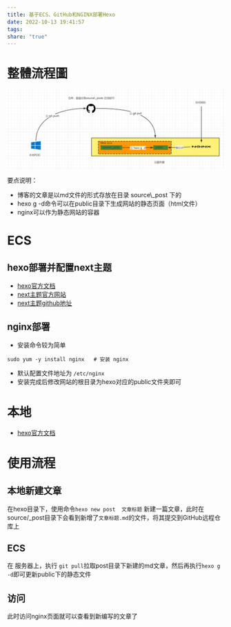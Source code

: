 ```yaml
---
title: 基于ECS、GitHub和NGINX部署Hexo
date: 2022-10-13 19:41:57
tags: 
share: "true"
---
```


# 整體流程圖

![attachments/79a72c7f2c1f7993f53385fa049ae1d2_MD5.png](../../images/79a72c7f2c1f7993f53385fa049ae1d2_MD5.png)

要点说明：

* 博客的文章是以md文件的形式存放在目录  source\\_post 下的
* hexo g -d命令可以在public目录下生成网站的静态页面（html文件）
* nginx可以作为静态网站的容器

# ECS

## hexo部署并配置next主题

* [hexo官方文档](https://hexo.io/zh-cn/docs/index.html)
* [next主题官方网站](https://theme-next.js.org/)
* [next主题github地址](https://github.com/next-theme/hexo-theme-next)

<!--more-->

## nginx部署

* 安装命令较为简单

```
sudo yum -y install nginx   # 安装 nginx
```

* 默认配置文件地址为 `/etc/nginx`
* 安装完成后修改网站的根目录为hexo对应的public文件夹即可

# 本地

* [hexo官方文档](https://hexo.io/zh-cn/docs/index.html)

# 使用流程

## 本地新建文章 

在hexo目录下，使用命令`hexo new post  文章标题` 新建一篇文章，此时在source/_post目录下会看到新增了`文章标题.md`的文件，将其提交到GitHub远程仓库上

## ECS

在 服务器上，执行 `git pull`拉取post目录下新建的md文章，然后再执行`hexo g -d`即可更新public下的静态文件

## 访问

此时访问nginx页面就可以查看到新编写的文章了


